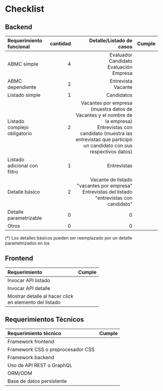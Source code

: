 # Checklist

## Backend

|Requerimiento funcional|cantidad|Detalle/Listado de casos|Cumple|
|:-|-:|-:|-|
|ABMC simple|4|Evaluador <br> Candidato <br> Evaluación <br> Empresa|
|ABMC dependiente|2|Entrevista <br> Vacante|
|Listado simple|1|Candidatos|
|Listado complejo obligatorio|2|Vacantes por empresa (muestra datos de Vacantes y el nombre de la empresa) <br> Entrevistas con candidato (muestra las entrevistas que participó un candidato con sus respectivos datos)|
|Listado adicional con filtro|1|Entrevistas|
|Detalle básico|2|Vacante de listado "vacantes por empresa" <br> Entrevistas del listado "entrevistas con candidato"|
|Detalle parametrizable|0|0|
|Otros|0|0|

(\*) Los detalles básicos pueden ser reemplazado por un detalle parametrizados en los

## Frontend

|Requerimiento|Cumple|
|:-|-|
|Invocar API listado||
|Invocar API detalle||
|Mostrar detalle al hacer click <br>en elemento del listado||

## Requerimientos Técnicos

|Requerimiento técnico|Cumple|
|:-|-|
|Framework frontend||
|Framework CSS o preprocesador CSS||
|Framework backend||
|Uso de API REST o GraphQL||
|ORM/ODM||
|Base de datos persistente||
